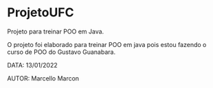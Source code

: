 # ProjetoUFC
 Projeto para treinar POO em Java.


O projeto foi elaborado para treinar POO em java pois estou fazendo o curso de POO do Gustavo Guanabara. 



DATA: 13/01/2022

AUTOR: Marcello Marcon
